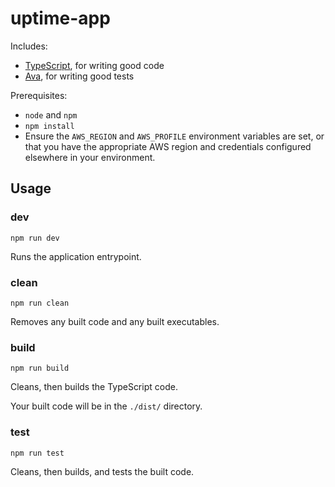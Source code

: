 # uptime-app

Includes:

- [TypeScript](https://www.typescriptlang.org/), for writing good code
- [Ava](https://www.npmjs.com/package/ava), for writing good tests

Prerequisites:

- `node` and `npm`
- `npm install`
- Ensure the `AWS_REGION` and `AWS_PROFILE` environment variables are set, or that you have the appropriate AWS region and credentials configured elsewhere in your environment.

## Usage

### **dev**

`npm run dev`

Runs the application entrypoint.

### **clean**

`npm run clean`

Removes any built code and any built executables.

### **build**

`npm run build`

Cleans, then builds the TypeScript code.

Your built code will be in the `./dist/` directory.

### **test**

`npm run test`

Cleans, then builds, and tests the built code.

